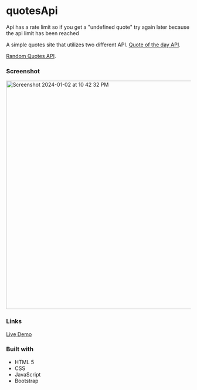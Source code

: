 # quotesApi

Api has a rate limit so if you get a "undefined quote" try again later because the api limit has been reached 

A simple quotes site that utilizes two different API.
[Quote of the day API]([https://www.frontendmentor.io/challenges/ecommerce-product-page-UPsZ9MJp6](https://rapidapi.com/ipworld/api/quotes-inspirational-quotes-motivational-quotes)https://rapidapi.com/ipworld/api/quotes-inspirational-quotes-motivational-quotes).

[Random Quotes API]([[https://www.frontendmentor.io/challenges/ecommerce-product-page-UPsZ9MJp6](https://rapidapi.com/ipworld/api/quotes-inspirational-quotes-motivational-quotes)https://rapidapi.com/ipworld/api/quotes-inspirational-quotes-motivational-quotes](https://rapidapi.com/salayahiaoui/api/quotes-api8)https://rapidapi.com/salayahiaoui/api/quotes-api8).


### Screenshot

<img width="623" alt="Screenshot 2024-01-02 at 10 42 32 PM" src="https://github.com/dekema9924/quotesApi/assets/143339000/1f9807ff-f1bb-491b-9bdb-a2f8e97700d7">

### Links
[Live Demo](https://dekema9924.github.io/quotesApi/)


### Built with

- HTML 5
- CSS 
- JavaScript
- Bootstrap

